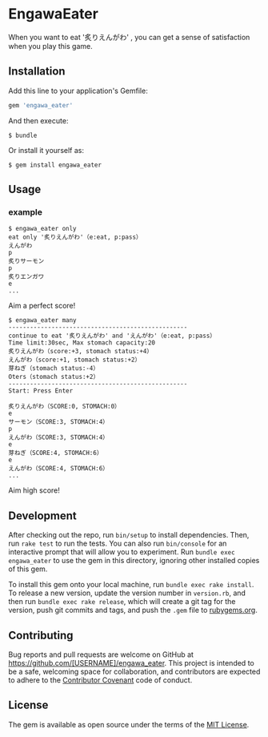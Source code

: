 # EngawaEater

When you want to eat '炙りえんがわ' , you can get a sense of satisfaction when you play this game.

## Installation

Add this line to your application's Gemfile:

```ruby
gem 'engawa_eater'
```

And then execute:

    $ bundle

Or install it yourself as:

    $ gem install engawa_eater

## Usage

### example
```
$ engawa_eater only
eat only '炙りえんがわ'（e:eat, p:pass）
えんがわ
p
炙りサーモン
p
炙りエンガワ
e
...
```
Aim a perfect score!

```
$ engawa_eater many
--------------------------------------------------
continue to eat '炙りえんがわ' and 'えんがわ'（e:eat, p:pass）
Time limit:30sec, Max stomach capacity:20
炙りえんがわ（score:+3, stomach status:+4）
えんがわ（score:+1, stomach status:+2）
芽ねぎ（stomach status:-4）
Oters（stomach status:+2）
--------------------------------------------------
Start: Press Enter

炙りえんがわ（SCORE:0, STOMACH:0）
e
サーモン（SCORE:3, STOMACH:4）
p
えんがわ（SCORE:3, STOMACH:4）
e
芽ねぎ（SCORE:4, STOMACH:6）
e
えんがわ（SCORE:4, STOMACH:6）
...
```
Aim high score!

## Development

After checking out the repo, run `bin/setup` to install dependencies. Then, run `rake test` to run the tests. You can also run `bin/console` for an interactive prompt that will allow you to experiment. Run `bundle exec engawa_eater` to use the gem in this directory, ignoring other installed copies of this gem.

To install this gem onto your local machine, run `bundle exec rake install`. To release a new version, update the version number in `version.rb`, and then run `bundle exec rake release`, which will create a git tag for the version, push git commits and tags, and push the `.gem` file to [rubygems.org](https://rubygems.org).

## Contributing

Bug reports and pull requests are welcome on GitHub at https://github.com/[USERNAME]/engawa_eater. This project is intended to be a safe, welcoming space for collaboration, and contributors are expected to adhere to the [Contributor Covenant](contributor-covenant.org) code of conduct.


## License

The gem is available as open source under the terms of the [MIT License](http://opensource.org/licenses/MIT).

